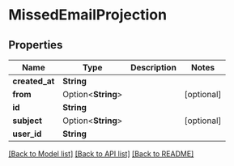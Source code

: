 # MissedEmailProjection

## Properties

Name | Type | Description | Notes
------------ | ------------- | ------------- | -------------
**created_at** | **String** |  | 
**from** | Option<**String**> |  | [optional]
**id** | **String** |  | 
**subject** | Option<**String**> |  | [optional]
**user_id** | **String** |  | 

[[Back to Model list]](../README#documentation-for-models) [[Back to API list]](../README#documentation-for-api-endpoints) [[Back to README]](../README)


